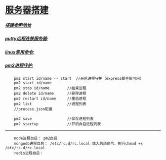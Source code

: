 <!--
 * @Description: 
 * @version: 1.0.0
 * @Author: nk
 * @Date: 2019-08-08 18:11:06
 * @LastEditTime: 2019-09-05 00:39:51
 -->
# [服务器搭建](http://nodejs.cn/api/)

##### [搭建参照地址](https://segmentfault.com/a/1190000013740262?utm_source=tag-newest)
##### [putty远程连接服务器](https://help.aliyun.com/document_detail/59083.html?spm=5176.10173289.107.1.73ee2e77Rk5hDi#windows);

##### [linux常用命令](http://www.runoob.com/linux/linux-command-manual.html);

##### [pm2进程守护](http://pm2.keymetrics.io/);

```
    pm2 start id/name -- start  //开启进程守护（express脚手架可用）
    pm2 start id/name
    pm2 stop id/name        //结束进程
    pm2 delete id/name      //删除进程
    pm2 restart id/name     //重启进程
    pm2 list                //进程列表
    //process.json配置

    pm2 save                //保存进程列表
    pm2 startup             //开机自启进程列表
```

---------------

```
    node进程自启： pm2自启
    mongodb进程自启： /etc/rc.d/rc.local 填入启动命令、执行chmod +x /etc/rc.d/rc.local
    redis进程自启：
```